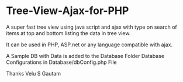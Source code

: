 # Tree-View-Ajax-for-PHP
A super fast tree view using java script and ajax with type on search of items at top and bottom listing the data in tree view.

It can be used in PHP, ASP.net or any language compatible with ajax.

A Sample DB with Data is added to the Database Folder
Database Configurations in Database/dbConfig.php File

Thanks
Velu S Gautam
